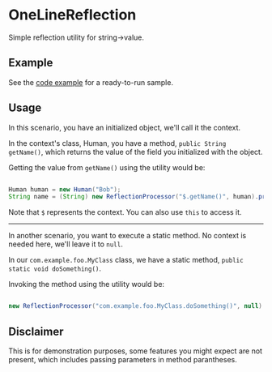 # OneLineReflection

Simple reflection utility for string->value.

Example
---

See the [code example](https://github.com/momothereal/OneLineReflection/blob/master/src/ca/momoperes/onelinereflection/example/Main.java) for a ready-to-run sample.

Usage
---

In this scenario, you have an initialized object, we'll call it the context.

In the context's class, Human, you have a method, `public String getName()`, which returns the value of the field you initialized with the object.

Getting the value from `getName()` using the utility would be:

```java

Human human = new Human("Bob");
String name = (String) new ReflectionProcessor("$.getName()", human).process(); // Returns "Bob"

```

Note that `$` represents the context. You can also use `this` to access it.

_____________________

In another scenario, you want to execute a static method. No context is needed here, we'll leave it to `null`.

In our `com.example.foo.MyClass` class, we have a static method, `public static void doSomething()`.

Invoking the method using the utility would be:

```java

new ReflectionProcessor("com.example.foo.MyClass.doSomething()", null).process().

```

Disclaimer
---

This is for demonstration purposes, some features you might expect are not present, which includes passing parameters in method parantheses.
